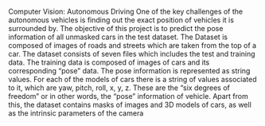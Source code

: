 Computer Vision: Autonomous Driving
One of the key challenges of the autonomous vehicles is finding out the exact position of vehicles it is surrounded by. The objective of this project is to predict the pose information of all unmasked cars in the test dataset. The Dataset is composed of images of roads and streets which are taken from the top of a car. The dataset consists of seven files which includes the test and training data. The training data is composed of images of cars and its corresponding “pose” data. The pose information is represented as string values. For each of the models of cars there is a string of values associated to it, which are yaw, pitch, roll, x, y, z. These are the “six degrees of freedom” or in other words, the “pose” information of vehicle. Apart from this, the dataset contains masks of images and 3D models of cars, as well as the intrinsic parameters of the camera

